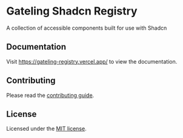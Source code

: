 # Gateling Shadcn Registry

A collection of accessible components built for use with Shadcn

## Documentation

Visit https://gateling-registry.vercel.app/ to view the documentation.

## Contributing

Please read the [contributing guide](/CONTRIBUTING.md).

## License

Licensed under the [MIT license](/LICENSE.md).
